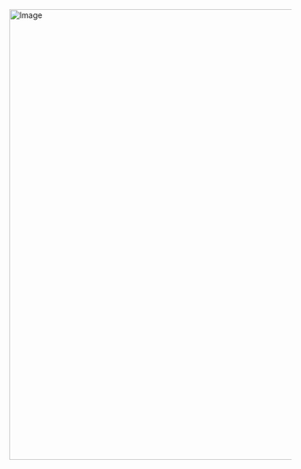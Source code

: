 <img width="1898" height="804" alt="Image" src="https://github.com/user-attachments/assets/72688929-66ff-4c91-8a20-f6c168961982" />
